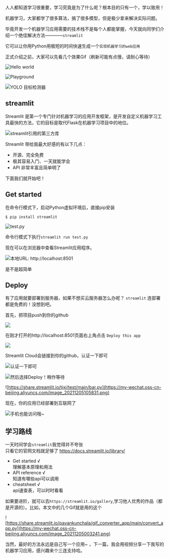 

人人都知道学习很重要，学习究竟是为了什么呢？根本目的只有一个，学以致用！

机器学习，大家都学了很多算法，搞了很多模型，但是极少拿来解决实际问题。

毕竟开发一个机器学习应用需要的技术栈不是每个人都能掌握，今天就向同学们介绍一个绝佳解决方法————`streamlit`

它可以让你用Python用极短的时间快速生成一个``实现机器学习的web应用``

正式介绍之前，大家可以先看几个效果Gif（刷新可能有点慢，请耐心等待）

![Hello world](https://my-wechat.oss-cn-beijing.aliyuncs.com/downloaded-GIF%20(1)_20211204232814.gif)

![Playground](https://my-wechat.oss-cn-beijing.aliyuncs.com/33_20211205225115.gif)


![YOLO 目标检测器](https://my-wechat.oss-cn-beijing.aliyuncs.com/complex_app_example%20(1)_20211204233012.gif)


## streamlit

Streamlit 是第一个专门针对机器学习的应用开发框架，是开发自定义机器学习工具最快的方法，它的目标是取代Flask在机器学习项目中的地位。

![streamlit引用的第三方库](https://my-wechat.oss-cn-beijing.aliyuncs.com/Screen%20Shot%202021-11-24%20at%2010.33.45%20AM_20211124103453.png)

Streamlit 带给我最大好感的有以下几点：

- 开源、完全免费
- 极其容易入门、一天就能学会
- API 非常丰富且简单明了

下面我们就开始吧！


## Get started

在命令行模式下，启动Python虚拟环境后，直接pip安装
```
$ pip install streamlit
```

![test.py](https://my-wechat.oss-cn-beijing.aliyuncs.com/image%20(3)_20211205000844.png)

命令行模式下执行`streamlit run test.py`

现在可以在浏览器中查看Streamlit应用程序。

![本地URL: http://localhost:8501](https://my-wechat.oss-cn-beijing.aliyuncs.com/122221_20211205000859.gif)

是不是超简单

## Deploy
有了应用就要部署到服务器，如果不想买云服务器怎么办呢？
`streamlit` 连部署都是免费的！没想到吧。

首先，把项目push到你的github

![](https://my-wechat.oss-cn-beijing.aliyuncs.com/image_20211205105208.png)

在刚才打开的http://localhost:8501页面右上角点击 `Deploy this app`

![](https://my-wechat.oss-cn-beijing.aliyuncs.com/image_20211205105305.png)

Streamlit Cloud会链接到你的github，认证一下即可

![认证一下即可](https://my-wechat.oss-cn-beijing.aliyuncs.com/image_20211205104207.png)


![然后选择`Deploy！`稍作等待](https://my-wechat.oss-cn-beijing.aliyuncs.com/image_20211205104637.png)


![https://share.streamlit.io/tjxj/test/main/bar.py](https://my-wechat.oss-cn-beijing.aliyuncs.com/image_20211205105831.png)

现在，你的应用已经部署到互联网了


![手机也能访问哦~](https://my-wechat.oss-cn-beijing.aliyuncs.com/0ccd23a90830a26ecfd8d9a4ee00726_20211206211752.jpg)

## 学习路线

一天时间学会``streamlit``我觉得并不夸张  
只看它的官网文档就足够了
https://docs.streamlit.io/library/

- Get started  √  
理解基本原理和用法
- API reference  √  
知道有哪些api可以调用
- cheatsheet  √  
api速查表，可以时时看看

如果要进阶，就可以去``https://streamlit.io/gallery``,学习他人优秀的作品（都是开源的）。比如，本文中的几个Gif就是用的这个

![https://share.streamlit.io/pavankunchala/gif_converter_app/main/convert_app.py](https://my-wechat.oss-cn-beijing.aliyuncs.com/image_20211205003241.png)


当然，最好的方法永远是自己写一个应用~ ，下一篇，我会用视频分享一下我写的机器学习应用，感兴趣来个三连支持哈。
